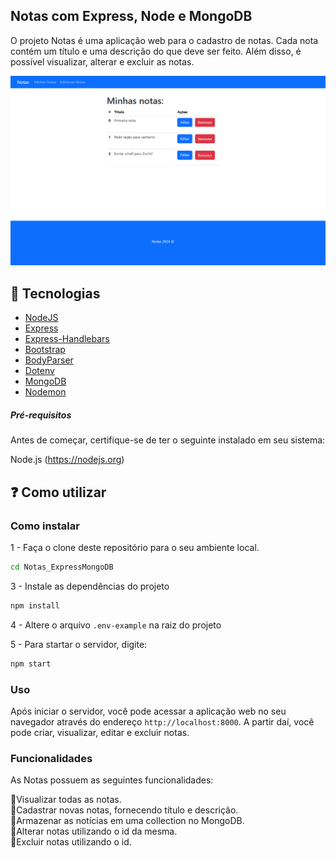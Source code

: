 ## Notas com Express, Node e MongoDB

O projeto Notas é uma aplicação web para o cadastro de notas. Cada nota contém um título e uma descrição do que deve ser feito. Além disso, é possível visualizar, alterar e excluir as notas.

<div align="center">
  <img src="./example.png"/>
</div>

## 🚀 Tecnologias

- [NodeJS](https://nodejs.org/)
- [Express](https://expressjs.com/pt-br/)
- [Express-Handlebars](https://www.npmjs.com/package/express-handlebars)
- [Bootstrap](https://getbootstrap.com/)
- [BodyParser](https://www.npmjs.com/package/body-parser)
- [Dotenv](https://www.npmjs.com/package/dotenv)
- [MongoDB](https://www.mongodb.com/pt-br/atlas/database)
- [Nodemon](https://www.npmjs.com/package/nodemon)

##### Pré-requisitos

Antes de começar, certifique-se de ter o seguinte instalado em seu sistema:

Node.js (https://nodejs.org)

## ❓ Como utilizar

### Como instalar

1 - Faça o clone deste repositório para o seu ambiente local.

```bash
cd Notas_ExpressMongoDB
```

3 - Instale as dependências do projeto

```bash
npm install
```

4 - Altere o arquivo `.env-example` na raiz do projeto

5 - Para startar o servidor, digite:

```bash
npm start
```

### Uso

Após iniciar o servidor, você pode acessar a aplicação web no seu navegador através do endereço `http://localhost:8000`. A partir daí, você pode criar, visualizar, editar e excluir notas.

### Funcionalidades

As Notas possuem as seguintes funcionalidades:

🔹Visualizar todas as notas.</br>
🔹Cadastrar novas notas, fornecendo título e descrição.</br>
🔹Armazenar as notícias em uma collection no MongoDB.</br>
🔹Alterar notas utilizando o id da mesma.</br>
🔹Excluir notas utilizando o id.</br>
